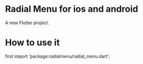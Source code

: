 # Radial Menu for ios and android

A new Flutter project.
# How to use it
  first
    import 'package:radialmenu/radial_menu.dart';
